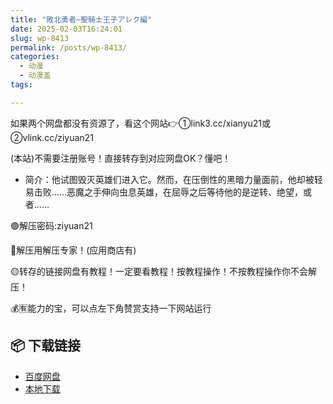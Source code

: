 ```yaml
---
title: "敗北勇者~聖騎士王子アレク編"
date: 2025-02-03T16:24:01
slug: wp-8413
permalink: /posts/wp-8413/
categories:
  - 动漫
  - 动漫盖
tags:

---
```


如果两个网盘都没有资源了，看这个网站👉①link3.cc/xianyu21或②vlink.cc/ziyuan21

(本站)不需要注册账号！直接转存到对应网盘OK？懂吧！

*   简介：他试图毁灭英雄们进入它。然而，在压倒性的黑暗力量面前，他却被轻易击败……恶魔之手伸向虫息英雄，在屈辱之后等待他的是逆转、绝望，或者……

🟢解压密码:ziyuan21

🔵解压用解压专家！(应用商店有)

🟡转存的链接网盘有教程！一定要看教程！按教程操作！不按教程操作你不会解压！

💰🈶能力的宝，可以点左下角赞赏支持一下网站运行

## 📦 下载链接
- [百度网盘](https://blziyuan21.com/pay-download/8413?key=1d3770211d&down_id=0)
- [本地下载](https://blziyuan21.com/pay-download/8413?key=1d3770211d&down_id=1)

